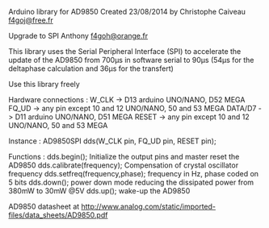Arduino library for AD9850
Created 23/08/2014 by Christophe Caiveau f4goj@free.fr

Upgrade to SPI Anthony f4goh@orange.fr

This library uses the Serial Peripheral Interface (SPI) to accelerate the update of the AD9850 from 700µs in software serial to 90µs (54µs for the deltaphase calculation and 36µs for the transfert)

Use this library freely

Hardware connections :
W_CLK -> D13 arduino UNO/NANO, D52 MEGA
FQ_UD -> any pin except 10 and 12 UNO/NANO, 50 and 53 MEGA
DATA/D7 -> D11 arduino UNO/NANO, D51 MEGA
RESET -> any pin except 10 and 12 UNO/NANO, 50 and 53 MEGA

Instance :
AD9850SPI dds(W_CLK pin, FQ_UD pin, RESET pin);

Functions :
dds.begin(); Initialize the output pins and master reset the AD9850
dds.calibrate(frequency); Compensation of crystal oscillator frequency
dds.setfreq(frequency,phase); frequency in Hz, phase coded on 5 bits
dds.down(); power down mode reducing the dissipated power from 380mW to 30mW @5V
dds.up(); wake-up the AD9850

AD9850 datasheet at http://www.analog.com/static/imported-files/data_sheets/AD9850.pdf
